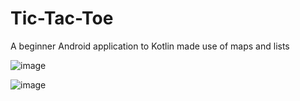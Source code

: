 ﻿# Tic-Tac-Toe

 A beginner Android application to Kotlin
 made use of maps and lists

![image](https://github.com/user-attachments/assets/22a99d81-c006-478e-95c0-2f623cfdf3d4)



![image](https://github.com/user-attachments/assets/784a46fb-3983-4352-8117-3367fbf90f86)
